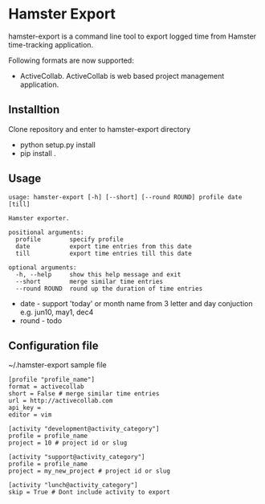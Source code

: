 Hamster Export
=============

hamster-export is a command line tool to export logged time from Hamster
time-tracking application.

Following formats are now supported:
* ActiveCollab. ActiveCollab is web based project management application.

Installtion
----
Clone repository and enter to hamster-export directory
* python setup.py install
* pip install .

Usage
----

    usage: hamster-export [-h] [--short] [--round ROUND] profile date [till]

    Hamster exporter.

    positional arguments:
      profile        specify profile
      date           export time entries from this date
      till           export time entries till this date

    optional arguments:
      -h, --help     show this help message and exit
      --short        merge similar time entries
      --round ROUND  round up the duration of time entries

* date - support 'today' or month name from 3 letter and day conjuction e.g. jun10, may1, dec4
* round - todo

Configuration file
----
~/.hamster-export sample file

    [profile "profile_name"]
    format = activecollab
    short = False # merge similar time entries
    url = http://activecollab.com
    api_key =
    editor = vim

    [activity "development@activity_category"]
    profile = profile_name
    project = 10 # project id or slug

    [activity "support@activity_category"]
    profile = profile_name
    project = my_new_project # project id or slug

    [activity "lunch@activity_category"]
    skip = True # Dont include activity to export
